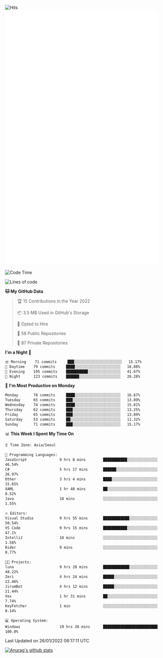 ![Hits](https://hits.seeyoufarm.com/api/count/incr/badge.svg?url=https%3A%2F%2Fgithub.com%2Fkokose1234&count_bg=%2379C83D&title_bg=%23555555&icon=apple.svg&icon_color=%23E7E7E7&title=hits&edge_flat=false)
<br/>
![Metrics](https://github.com/kokose1234/kokose1234/blob/main/github-metrics.svg)

<!--START_SECTION:waka-->
![Code Time](http://img.shields.io/badge/Code%20Time-399%20hrs%2032%20mins-blue)

![Lines of code](https://img.shields.io/badge/From%20Hello%20World%20I%27ve%20Written-8%20Million%20lines%20of%20code-blue)

**🐱 My GitHub Data** 

> 🏆 15 Contributions in the Year 2022
 > 
> 📦 3.5 MB Used in GitHub's Storage 
 > 
> 💼 Opted to Hire
 > 
> 📜 58 Public Repositories 
 > 
> 🔑 87 Private Repositories  
 > 
**I'm a Night 🦉** 

```text
🌞 Morning    71 commits     ███░░░░░░░░░░░░░░░░░░░░░░   15.17% 
🌆 Daytime    79 commits     ████░░░░░░░░░░░░░░░░░░░░░   16.88% 
🌃 Evening    195 commits    ██████████░░░░░░░░░░░░░░░   41.67% 
🌙 Night      123 commits    ██████░░░░░░░░░░░░░░░░░░░   26.28%

```
📅 **I'm Most Productive on Monday** 

```text
Monday       78 commits     ████░░░░░░░░░░░░░░░░░░░░░   16.67% 
Tuesday      65 commits     ███░░░░░░░░░░░░░░░░░░░░░░   13.89% 
Wednesday    74 commits     ████░░░░░░░░░░░░░░░░░░░░░   15.81% 
Thursday     62 commits     ███░░░░░░░░░░░░░░░░░░░░░░   13.25% 
Friday       65 commits     ███░░░░░░░░░░░░░░░░░░░░░░   13.89% 
Saturday     53 commits     ██░░░░░░░░░░░░░░░░░░░░░░░   11.32% 
Sunday       71 commits     ███░░░░░░░░░░░░░░░░░░░░░░   15.17%

```


📊 **This Week I Spent My Time On** 

```text
⌚︎ Time Zone: Asia/Seoul

💬 Programming Languages: 
JavaScript               9 hrs 8 mins        ███████████░░░░░░░░░░░░░░   46.54% 
C#                       5 hrs 17 mins       ██████░░░░░░░░░░░░░░░░░░░   26.97% 
Other                    3 hrs 4 mins        ████░░░░░░░░░░░░░░░░░░░░░   15.65% 
XAML                     1 hr 40 mins        ██░░░░░░░░░░░░░░░░░░░░░░░   8.52% 
Java                     18 mins             ░░░░░░░░░░░░░░░░░░░░░░░░░   1.55%

🔥 Editors: 
Visual Studio            9 hrs 55 mins       ████████████░░░░░░░░░░░░░   50.54% 
VS Code                  9 hrs 15 mins       ███████████░░░░░░░░░░░░░░   47.1% 
IntelliJ                 18 mins             ░░░░░░░░░░░░░░░░░░░░░░░░░   1.58% 
Rider                    9 mins              ░░░░░░░░░░░░░░░░░░░░░░░░░   0.77%

🐱‍💻 Projects: 
luna                     9 hrs 28 mins       ████████████░░░░░░░░░░░░░   48.22% 
Zeri                     4 hrs 24 mins       █████░░░░░░░░░░░░░░░░░░░░   22.46% 
JirumBot                 4 hrs 12 mins       █████░░░░░░░░░░░░░░░░░░░░   21.44% 
Vex                      1 hr 31 mins        ██░░░░░░░░░░░░░░░░░░░░░░░   7.74% 
KeyFetcher               1 min               ░░░░░░░░░░░░░░░░░░░░░░░░░   0.14%

💻 Operating System: 
Windows                  19 hrs 38 mins      █████████████████████████   100.0%

```


 Last Updated on 26/01/2022 06:17:11 UTC
<!--END_SECTION:waka-->

[![Anurag's github stats](https://github-readme-stats.vercel.app/api?username=kokose1234&theme=dracula)](https://github.com/anuraghazra/github-readme-stats)



	
